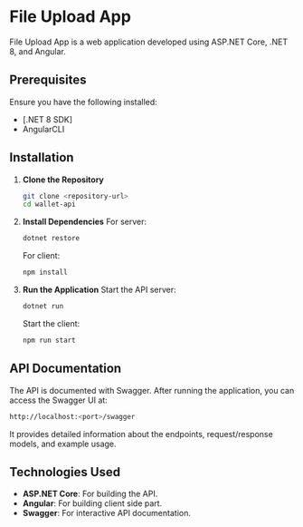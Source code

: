 # File Upload App  
File Upload App is a web application developed using ASP.NET Core, .NET 8, and Angular.  

## Prerequisites  
Ensure you have the following installed:  
- [.NET 8 SDK]
- AngularCLI

## Installation  
1. **Clone the Repository**  
   ```bash  
   git clone <repository-url>  
   cd wallet-api  
   ```
2. **Install Dependencies**
   For server:
   ```bash
   dotnet restore
   ```
   For client:
   ```bash
   npm install
   ```
3. **Run the Application**
   Start the API server:
   ```bash
   dotnet run  
   ```
   Start the client:
   ```bash
   npm run start  
   ```
   
## API Documentation
The API is documented with Swagger. After running the application, you can access the Swagger UI at:
```bash
http://localhost:<port>/swagger
```
It provides detailed information about the endpoints, request/response models, and example usage.

## Technologies Used
- **ASP.NET Core**: For building the API.
- **Angular**: For building client side part.
- **Swagger**: For interactive API documentation.
